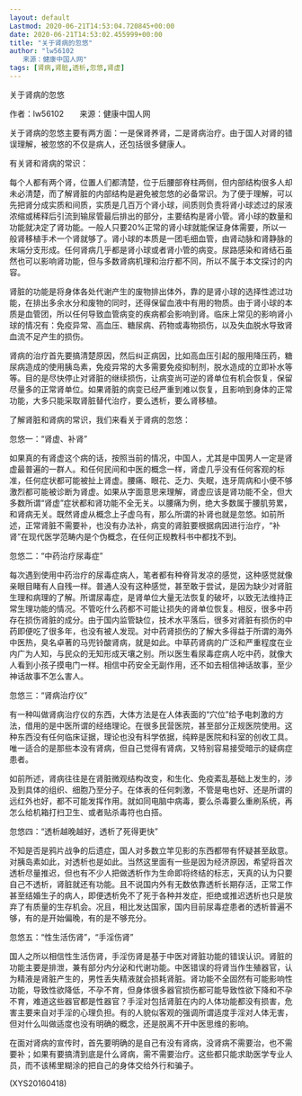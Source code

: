 ```yaml
---
layout: default
Lastmod: 2020-06-21T14:53:04.720845+00:00
date: 2020-06-21T14:53:02.455999+00:00
title: "关于肾病的忽悠"
author: "lw56102
　　来源：健康中国人网"
tags: [肾病,肾脏,透析,忽悠,肾虚]
---
```


关于肾病的忽悠

作者：lw56102　　来源：健康中国人网

关于肾病的忽悠主要有两方面：一是保肾养肾，二是肾病治疗。由于国人对肾的错误理解，被忽悠的不仅是病人，还包括很多健康人。

有关肾和肾病的常识：

每个人都有两个肾，位置人们都清楚，位于后腰部脊柱两侧，但内部结构很多人却未必清楚，而了解肾脏的内部结构是避免被忽悠的必备常识。为了便于理解，可以先把肾分成实质和间质，实质是几百万个肾小球，间质则负责将肾小球滤过的尿液浓缩或稀释后引流到输尿管最后排出的部分，主要结构是肾小管。肾小球的数量和功能就决定了肾功能。一般人只要20%正常的肾小球就能保证身体需要，所以一般肾移植手术一个肾就够了。肾小球的本质是一团毛细血管，由肾动脉和肾静脉的末端分支形成。任何肾病几乎都是肾小球或者肾小管的病变。尿路感染和肾结石虽然也可以影响肾功能，但与多数肾病机理和治疗都不同，所以不属于本文探讨的内容。

肾脏的功能是将身体各处代谢产生的废物排出体外，靠的是肾小球的选择性滤过功能，在排出多余水分和废物的同时，还得保留血液中有用的物质。由于肾小球的本质是血管团，所以任何导致血管病变的疾病都会影响到肾。临床上常见的影响肾小球的情况有：免疫异常、高血压、糖尿病、药物或毒物损伤，以及失血脱水导致肾血流不足产生的损伤。

肾病的治疗首先要搞清楚原因，然后纠正病因，比如高血压引起的服用降压药，糖尿病造成的使用胰岛素，免疫异常的大多需要免疫抑制剂，脱水造成的立即补水等等。目的是尽快停止对肾脏的继续损伤，让病变尚可逆的肾单位有机会恢复，保留尽量多的正常肾单位。如果肾脏的病变已经严重到难以恢复，且影响到身体的正常功能，大多只能采取肾脏替代治疗，要么透析，要么肾移植。

了解肾脏和肾病的常识，我们来看关于肾病的忽悠：

忽悠一：“肾虚、补肾”

如果真的有肾虚这个病的话，按照当前的情况，中国人，尤其是中国男人一定是肾虚最普遍的一群人。和任何民间和中医的概念一样，肾虚几乎没有任何客观的标准，任何症状都可能被扯上肾虚。腰痛、眼花、乏力、失眠，连牙周病和小便不够激烈都可能被诊断为肾虚。如果从字面意思来理解，肾虚应该是肾功能不全，但大多数所谓“肾虚”症状都和肾功能不全无关。以腰痛为例，绝大多数属于腰肌劳累，和肾病无关。既然肾虚从概念上子虚乌有，那么所谓的补肾也就是忽悠。如前所述，正常肾脏不需要补，也没有办法补，病变的肾脏要根据病因进行治疗，“补肾”在现代医学范畴内是个伪概念，在任何正规教科书中都找不到。

忽悠二：“中药治疗尿毒症”

每次遇到使用中药治疗的尿毒症病人，笔者都有种脊背发凉的感觉，这种感觉就像亲眼目睹有人自残一样。普通人没有这种感觉，甚至敢于尝试，是因为缺少对肾脏生理和病理的了解。所谓尿毒症，是肾单位大量无法恢复的破坏，以致无法维持正常生理功能的情况。不管吃什么药都不可能让损失的肾单位恢复。相反，很多中药存在损伤肾脏的成分。由于国内监管缺位，技术水平落后，很多对肾脏有损伤的中药即便吃了很多年，也没有被人发现。对中药肾损伤的了解大多得益于所谓的海外中医热，臭名卓著的马兜铃酸肾病，就是如此。中草药肾病的广泛和严重程度在业内广为人知，与民众的无知形成天壤之别。所以医生看尿毒症病人吃中药，就像大人看到小孩子摸电门一样。相信中药安全无副作用，还不如去相信神话故事，至少神话故事不怎么害人。

忽悠三：“肾病治疗仪”

有一种叫做肾病治疗仪的东西，大体方法是在人体表面的“穴位”给予电刺激的方法，借用的是中医所谓的经络理论。在很多民营医院，甚至部分正规医院使用。这种东西没有任何临床证据，理论也没有科学依据，纯粹是医院和科室的创收工具。唯一适合的是那些本没有肾病，但自己觉得有肾病，又特别容易接受暗示的疑病症患者。

如前所述，肾病往往是在肾脏微观结构改变，和生化、免疫紊乱基础上发生的，涉及到具体的组织、细胞乃至分子。在体表的任何刺激，不管是电也好、还是所谓的远红外也好，都不可能发挥作用。就如同电脑中病毒，要么杀毒要么重刷系统，再怎么给机箱打扫卫生、或者贴杀毒符也白搭。

忽悠四：“透析越晚越好，透析了死得更快”

不知是否是鸦片战争的后遗症，国人对多数立竿见影的东西都带有怀疑甚至敌意。对胰岛素如此，对透析也是如此。当然这里面有一些是因为经济原因，希望将首次透析尽量推迟，但也有不少人把做透析作为生命即将终结的标志，天真的认为只要自己不透析，肾脏就还有功能。且不说国内外有无数依靠透析长期存活，正常工作甚至结婚生子的病人，即便透析免不了死于各种并发症，拒绝或推迟透析也只是放弃了有质量的生存机会。况且，相比发达国家，国内目前尿毒症患者的透析普遍不够，有的是开始偏晚，有的是不够充分。

忽悠五：“性生活伤肾”，“手淫伤肾”

国人之所以相信性生活伤肾，手淫伤肾是基于中医对肾脏功能的错误认识。肾脏的功能主要是排泄，兼有部分内分泌和代谢功能。中医错误的将肾当作生殖器官，认为精液是肾脏产生的，男性丢失精液就会损耗肾脏。肾功能不全固然有可能影响性功能，导致性欲降低，不孕不育，但身体很多器官损伤都可能导致性欲下降和不孕不育，难道这些器官都是性器官？手淫对包括肾脏在内的人体功能都没有损害，危害主要来自对手淫的心理负担。有的人貌似客观的强调所谓适度手淫对人体无害，但对什么叫做适度也没有明确的概念，还是脱离不开中医思维的影响。

在面对肾病的宣传时，首先要明确的是自己有没有肾病，没肾病不需要治，也不需要补；如果有要搞清到底是什么肾病，需不需要治疗。这些都只能求助医学专业人员，而不该稀里糊涂的把自己的身体交给外行和骗子。

(XYS20160418)

